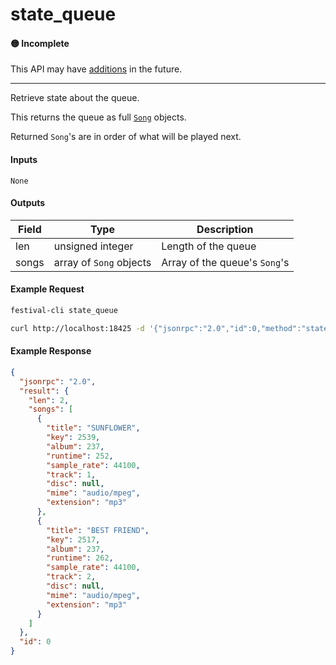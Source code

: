 # state_queue

#### 🟡 Incomplete
This API may have [additions](/api-stability/marker.md) in the future.

---

Retrieve state about the queue.

This returns the queue as full [`Song`](/common-objects/song.md) objects.

Returned `Song`'s are in order of what will be played next.

#### Inputs

`None`

#### Outputs

| Field | Type                    | Description |
|-------|-------------------------|-------------|
| len   | unsigned integer        | Length of the queue
| songs | array of `Song` objects | Array of the queue's `Song`'s

#### Example Request
```bash
festival-cli state_queue
```
```bash
curl http://localhost:18425 -d '{"jsonrpc":"2.0","id":0,"method":"state_queue"}'
```

#### Example Response
```json
{
  "jsonrpc": "2.0",
  "result": {
    "len": 2,
    "songs": [
      {
        "title": "SUNFLOWER",
        "key": 2539,
        "album": 237,
        "runtime": 252,
        "sample_rate": 44100,
        "track": 1,
        "disc": null,
        "mime": "audio/mpeg",
        "extension": "mp3"
      },
      {
        "title": "BEST FRIEND",
        "key": 2517,
        "album": 237,
        "runtime": 262,
        "sample_rate": 44100,
        "track": 2,
        "disc": null,
        "mime": "audio/mpeg",
        "extension": "mp3"
      }
    ]
  },
  "id": 0
}
```
